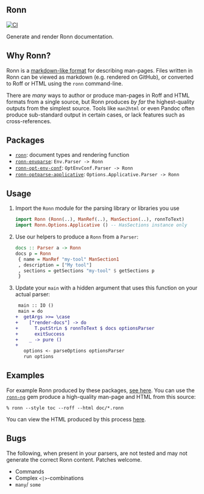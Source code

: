 ## Ronn

[![CI](https://github.com/pbrisbin/ronn/actions/workflows/ci.yml/badge.svg)](https://github.com/pbrisbin/ronn/actions/workflows/ci.yml)

Generate and render Ronn documentation.

## Why Ronn?

Ronn is a [markdown-like format][ronn-format.7] for describing man-pages. Files
written in Ronn can be viewed as markdown (e.g. rendered on GitHub), or
converted to Roff or HTML using the `ronn` command-line.

[ronn-format.7]: https://github.com/apjanke/ronn-ng/blob/main/man/ronn-format.7.ronn

There are _many_ ways to author or produce man-pages in Roff and HTML formats
from a single source, but Ronn produces *by far* the highest-quality outputs
from the simplest source. Tools like `man2html` or even Pandoc often produce
sub-standard output in certain cases, or lack features such as cross-references.

## Packages

- [`ronn`](./ronn): document types and rendering function
- [`ronn-envparse`](./ronn-envparse): `Env.Parser -> Ronn`
- [`ronn-opt-env-conf`](./ronn-opt-env-conf): `OptEnvConf.Parser -> Ronn`
- [`ronn-optparse-applicative`](./ronn-optparse-applicative): `Options.Applicative.Parser -> Ronn`

## Usage

1. Import the `Ronn` module for the parsing library or libraries you use

   ```hs
   import Ronn (Ronn(..), ManRef(..), ManSection(..), ronnToText)
   import Ronn.Options.Applicative () -- HasSections instance only
   ```

2. Use our helpers to produce a `Ronn` from a `Parser`:

   ```hs
   docs :: Parser a -> Ronn
   docs p = Ronn
    { name = ManRef "my-tool" ManSection1
    , description = ["My tool"]
    , sections = getSections "my-tool" $ getSections p
    }
    ```

3. Update your `main` with a hidden argument that uses this function on your
   actual parser:

   ```diff
    main :: IO ()
    main = do
   +  getArgs >>= \case
   +    ["render-docs"] -> do
   +      T.putStrLn $ ronnToText $ docs optionsParser
   +      exitSuccess
   +    _ -> pure ()
   +
      options <- parseOptions optionsParser
      run options
   ```

## Examples

For example Ronn produced by these packages, [see here](./doc/ronn.1.ronn). You
can use the [`ronn-ng`][ronn-ng] gem produce a high-quality man-page and HTML
from this source:

```console
% ronn --style toc --roff --html doc/*.ronn
```

You can view the HTML produced by this process [here][example-html].

[ronn-ng]: https://github.com/apjanke/ronn-ng
[example-html]: https://pbrisbin.github.io/ronn/ronn.1.html

## Bugs

The following, when present in your parsers, are not tested and may not generate
the correct Ronn content. Patches welcome.

- Commands
- Complex `<|>`-combinations
- `many`/ `some`
